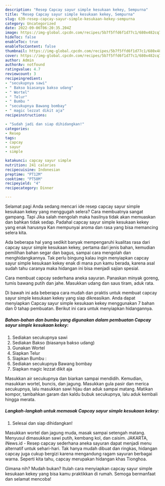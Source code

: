 ```yaml
---
description: "Resep Capcay sayur simple kesukaan kekey, Sempurna"
title: "Resep Capcay sayur simple kesukaan kekey, Sempurna"
slug: 639-resep-capcay-sayur-simple-kesukaan-kekey-sempurna
category: Uncategorized
date: 2022-09-06T06:20:35.204Z
image: https://img-global.cpcdn.com/recipes/5b7f5ffd6f1d77c1/680x482cq70/capcay-sayur-simple-kesukaan-kekey-foto-resep-utama.jpg
hideToc: false
enableToc: true
enableTocContent: false
thumbnail: https://img-global.cpcdn.com/recipes/5b7f5ffd6f1d77c1/680x482cq70/capcay-sayur-simple-kesukaan-kekey-foto-resep-utama.jpg
cover: https://img-global.cpcdn.com/recipes/5b7f5ffd6f1d77c1/680x482cq70/capcay-sayur-simple-kesukaan-kekey-foto-resep-utama.jpg
author: Admin
authorAv: notfound
ratingvalue: 4.7
reviewcount: 3
recipeingredient:
- "secukupnya sawi"
- " Bakso biasanya bakso udang"
- " Wortel"
- " Telur"
- " Bumbu "
- "secukupnya Bawang bombay"
- " magic lezzat dikit aja"
recipeinstructions:

- "Sudah jadi dan siap dihidangkan!"
categories:
- Resep
tags:
- capcay
- sayur
- simple

katakunci: capcay sayur simple 
nutrition: 241 calories
recipecuisine: Indonesian
preptime: "PT12M"
cooktime: "PT58M"
recipeyield: "4"
recipecategory: Dinner

---
```



Selamat pagi Anda sedang mencari ide resep capcay sayur simple kesukaan kekey yang menggugah selera? Cara membuatnya sangat gampang. Tapi Jika salah mengolah maka hasilnya tidak akan memuaskan dan bahkan tidak sedap. Padahal capcay sayur simple kesukaan kekey yang enak harusnya Kan mempunyai aroma dan rasa yang bisa memancing selera kita.


Ada beberapa hal yang sedikit banyak mempengaruhi kualitas rasa dari capcay sayur simple kesukaan kekey, pertama dari jenis bahan, kemudian pemilihan bahan segar dan bagus, sampai cara mengolah dan menghidangkannya. Tak perlu bingung kalau ingin menyiapkan capcay sayur simple kesukaan kekey enak di mana pun kamu berada, karena asal sudah tahu caranya maka hidangan ini bisa menjadi sajian spesial.

Cara membuat capcay sederhana aneka sayuran. Panaskan minyak goreng, tumis bawang putih dan jahe. Masukkan udang dan saus tiram, aduk rata.


Di bawah ini ada beberapa cara mudah dan praktis untuk membuat capcay sayur simple kesukaan kekey yang siap dikreasikan. Anda dapat menyiapkan Capcay sayur simple kesukaan kekey menggunakan 7 bahan dan 0 tahap pembuatan. Berikut ini cara untuk menyiapkan hidangannya.

<!--inarticleads1-->

##### Bahan-bahan dan bumbu yang digunakan dalam pembuatan Capcay sayur simple kesukaan kekey:

1. Sediakan secukupnya sawi
1. Sediakan  Bakso (biasanya bakso udang)
1. Gunakan  Wortel
1. Siapkan  Telur
1. Siapkan  Bumbu :
1. Sediakan secukupnya Bawang bombay
1. Siapkan  magic lezzat dikit aja


Masukkan air secukupnya dan biarkan sampai mendidih. Kemudian, masukkan wortel, buncis, dan jagung. Masukkan gula pasir dan merica secukupnya, lalu masukkan sawi hijau dan aduk sampai matang. Matikan kompor, tambahkan garam dan kaldu bubuk secukupnya, lalu aduk kembali hingga merata. 

<!--inarticleads2-->

##### Langkah-langkah untuk memasak Capcay sayur simple kesukaan kekey:


1. Selesai dan siap dihidangkan!

Masukkan wortel dan jagung muda, masak sampai setengah matang. Menyusul dimasukkan sawi putih, kembang kol, dan caisim. JAKARTA, iNews.id - Resep capcay sederhana aneka sayuran dapat menjadi menu alternatif untuk sehari-hari. Tak hanya mudah dibuat dan ringkas, hidangan capcay juga cukup bergizi karena mengandung ragam sayuran berbagai warna. Seperti kita tahu, capcay merupakan hidangan khas Tionghoa. 

Gimana nih? Mudah bukan? Itulah cara menyiapkan capcay sayur simple kesukaan kekey yang bisa kamu praktikkan di rumah. Semoga bermanfaat dan selamat mencoba!

